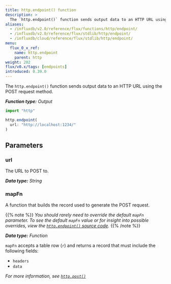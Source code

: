 ```yaml
---
title: http.endpoint() function
description: >
  The `http.endpoint()` function sends output data to an HTTP URL using the POST request method.
aliases:
  - /influxdb/v2.0/reference/flux/functions/http/endpoint/
  - /influxdb/v2.0/reference/flux/stdlib/http/endpoint/
  - /influxdb/cloud/reference/flux/stdlib/http/endpoint/
menu:
  flux_0_x_ref:
    name: http.endpoint
    parent: http
weight: 202
flux/v0.x/tags: [endpoints]
introduced: 0.39.0
---
```


The `http.endpoint()` function sends output data to an HTTP URL using the POST request method.

_**Function type:** Output_

```js
import "http"

http.endpoint(
  url: "http://localhost:1234/"
)
```

## Parameters

### url
The URL to POST to.

_**Data type:** String_

### mapFn
A function that builds the record used to generate the POST request.

{{% note %}}
_You should rarely need to override the default `mapFn` parameter.
To see the default `mapFn` value or for insight into possible overrides, view the
[`http.endpoint()` source code](https://github.com/influxdata/flux/blob/master/stdlib/http/http.flux)._
{{% /note %}}

_**Data type:** Function_

`mapFn` accepts a table row (`r`) and returns a record that must include the following fields:

- `headers`
- `data`

_For more information, see [`http.post()`](/flux/v0.x/stdlib/http/post/)_
